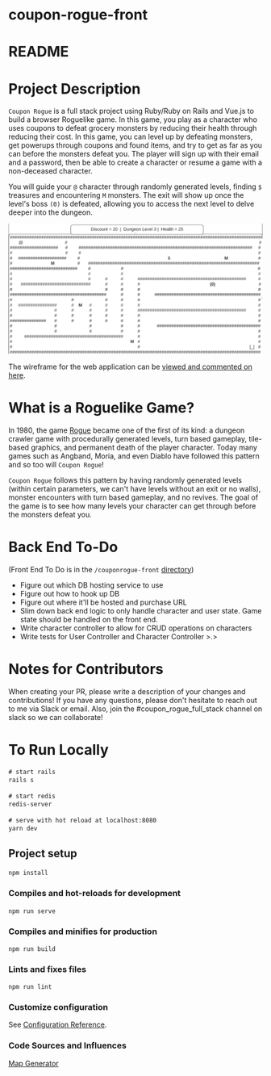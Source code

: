 # coupon-rogue-front

# README

# Project Description
`Coupon Rogue` is a full stack project using Ruby/Ruby on Rails and Vue.js to build a browser Roguelike game. 
In this game, you play as a character who uses coupons to defeat grocery monsters by reducing their health through reducing their cost. In this game, you can level up by defeating monsters, get powerups through coupons and found items, and try to get as far as you can before the monsters defeat you. 
The player will sign up with their email and a password, then be able to create a character or resume a game with a non-deceased character. 

You will guide your `@` character through randomly generated levels, finding `$` treasures and encountering `M` monsters. The exit will show up once the level's boss `(0)` is defeated, allowing you to access the next level to delve deeper into the dungeon. 

![Gameplay image](GameView.png)

The wireframe for the web application can be [viewed and commented on here](https://app.lucidchart.com/invitations/accept/1ebd0ae7-f540-4bc9-b1dd-8aac284a5e28).

# What is a Roguelike Game?
In 1980, the game [Rogue](https://en.wikipedia.org/wiki/Roguelike) became one of the first of its kind: a dungeon crawler game with procedurally generated levels, turn based gameplay, tile-based graphics, and permanent death of the player character.
Today many games such as Angband, Moria, and even Diablo have followed this pattern and so too will `Coupon Rogue`!

`Coupon Rogue` follows this pattern by having randomly generated levels (within certain parameters, we can't have levels without an exit or no walls), monster encounters with turn based gameplay, and no revives. The goal of the game is to see how many levels your character can get through before the monsters defeat you. 

# Back End To-Do
(Front End To Do is in the `/couponrogue-front` [directory](./couponrogue-front/README.md))
* Figure out which DB hosting service to use
* Figure out how to hook up DB
* Figure out where it'll be hosted and purchase URL
* Slim down back end logic to only handle character and user state. Game state should be handled on the front end.
* Write character controller to allow for CRUD operations on characters
* Write tests for User Controller and Character Controller >.> 

# Notes for Contributors
When creating your PR, please write a description of your changes and contributions!
If you have any questions, please don't hesitate to reach out to me via Slack or email. Also, join the #coupon_rogue_full_stack channel on slack so we can collaborate!


# To Run Locally

``` 
# start rails
rails s 

# start redis
redis-server

# serve with hot reload at localhost:8080
yarn dev

```

## Project setup
```
npm install
```

### Compiles and hot-reloads for development
```
npm run serve
```

### Compiles and minifies for production
```
npm run build
```

### Lints and fixes files
```
npm run lint
```

### Customize configuration
See [Configuration Reference](https://cli.vuejs.org/config/).

### Code Sources and Influences
[Map Generator ](https://github.com/meganetaaan/vue-maze)